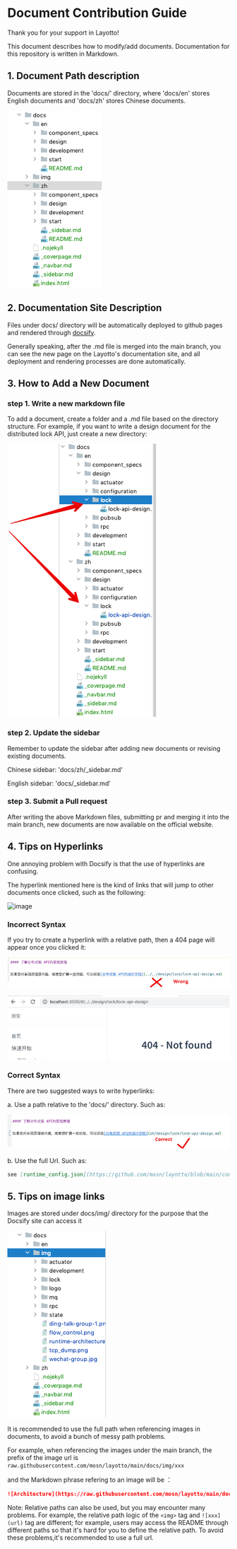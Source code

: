 # Document Contribution Guide

Thank you for your support in Layotto!

This document describes how to modify/add documents. Documentation for this repository is written in Markdown.

## 1. Document Path description

Documents are stored in the 'docs/' directory, where 'docs/en' stores English documents and 'docs/zh' stores Chinese documents.

![img_2.png](../../img/development/doc/img_2.png)

## 2. Documentation Site Description
Files under docs/ directory will be automatically deployed to github pages and rendered through [docsify](https://docsify.js.org/#/).

Generally speaking, after the .md file is merged into the main branch, you can see the new page on the Layotto's documentation site, and all deployment and rendering processes are done automatically.

## 3. How to Add a New Document
### step 1. Write a new markdown file
To add a document, create a folder and a .md file based on the directory structure. For example, if you want to write a design document for the distributed lock API, just create a new directory:

![img_1.png](../../img/development/doc/img_1.png)

### step 2. Update the sidebar
Remember to update the sidebar after adding new documents or revising existing documents.

Chinese sidebar: 'docs/zh/_sidebar.md'

English sidebar: 'docs/_sidebar.md'

### step 3. Submit a Pull request 
After writing the above Markdown files, submitting pr and merging it into the main branch, new documents are now available on the official website.

## 4. Tips on Hyperlinks

One annoying problem with Docsify is that the use of hyperlinks are confusing.

The hyperlink mentioned here is the kind of links that will jump to other documents once clicked, such as the following:

![image](https://user-images.githubusercontent.com/26001097/132220354-db2b6ad0-58e4-46ed-b005-71d8134f725b.png)

### Incorrect Syntax
If you try to create a hyperlink with a relative path, then a 404 page will appear once you clicked it:

![img_6.png](../../img/development/doc/img_6.png)

![img_7.png](../../img/development/doc/img_7.png)

### Correct Syntax

There are two suggested ways to write hyperlinks:

a. Use a path relative to the 'docs/' directory. Such as:

![img_5.png](../../img/development/doc/img_5.png)

b. Use the full Url. Such as:

```markdown
see [runtime_config.json](https://github.com/mosn/layotto/blob/main/configs/runtime_config.json):
```

## 5. Tips on image links
Images are stored under docs/img/ directory for the purpose that the Docsify site can access it

![img.png](../../img/development/doc/img.png)

It is recommended to use the full path when referencing images in documents, to avoid a bunch of messy path problems.

For example, when referencing the images under the main branch, the prefix of the image url is `raw.githubusercontent.com/mosn/layotto/main/docs/img/xxx`

and the Markdown phrase refering to an image will be ：

```markdown
![Architecture](https://raw.githubusercontent.com/mosn/layotto/main/docs/img/runtime-architecture.png)
```

Note: Relative paths can also be used, but you may encounter many problems. For example, the relative path logic of the `<img>` tag and `![xxx](url)` tag are different; for example, users may access the README through different paths so that it's hard for you to define the relative path. To avoid these problems,it's recommended to use a full url.
